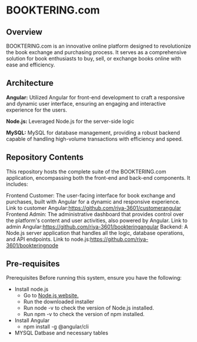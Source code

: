 # BOOKTERING.com

## Overview
BOOKTERING.com is an innovative online platform designed to revolutionize the book exchange and purchasing process. It serves as a comprehensive solution for book enthusiasts to buy, sell, or exchange books online with ease and efficiency.

## Architecture
**Angular:** Utilized Angular for front-end development to craft a responsive and dynamic user interface, ensuring an engaging and interactive experience for the users.

**Node.js:** Leveraged Node.js for the server-side logic  

**MySQL:** MySQL for database management, providing a robust backend capable of handling high-volume transactions with efficiency and speed.

## Repository Contents
This repository hosts the complete suite of the BOOKTERING.com application, encompassing both the front-end and back-end components. It includes:

Frontend Customer: The user-facing interface for book exchange and purchases, built with Angular for a dynamic and responsive experience.
  Link to customer Angular:https://github.com/riya-3601/customerangular    
Frontend Admin: The administrative dashboard that provides control over the platform's content and user activities, also powered by Angular.
  Link to admin Angular:https://github.com/riya-3601/bookteringangular
Backend: A Node.js server application that handles all the logic, database operations, and API endpoints.
  Link to node.js:https://github.com/riya-3601/bookteringnode

## Pre-requisites
Prerequisites
Before running this system, ensure you have the following:

- Install node.js
  - Go to  [Node.js website.](https://nodejs.org/en)
  - Run the downloaded installer
  - Run node -v to check the version of Node.js installed.
  - Run npm -v to check the version of npm installed.
- Install Angular
  - npm install -g @angular/cli
- MYSQL Datbase and necessary tables











